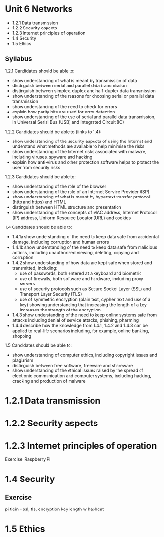 # Unit 6 Networks

* 1.2.1 Data transmission
* 1.2.2 Security aspects
* 1.2.3 Internet principles of operation
* 1.4 Security
* 1.5 Ethics

## Syllabus

1.2.1 Candidates should be able to:

* show understanding of what is meant by transmission of data
* distinguish between serial and parallel data transmission
* distinguish between simplex, duplex and half-duplex data transmission
* show understanding of the reasons for choosing serial or parallel data transmission
* show understanding of the need to check for errors
* explain how parity bits are used for error detection
* show understanding of the use of serial and parallel data transmission, in Universal Serial Bus (USB) and Integrated Circuit (IC)

1.2.2 Candidates should be able to (links to 1.4):

* show understanding of the security aspects of using the Internet and understand what methods are available to help minimise the risks
* show understanding of the Internet risks associated with malware, including viruses, spyware and hacking
* explain how anti-virus and other protection software helps to protect the user from security risks

1.2.3 Candidates should be able to:

* show understanding of the role of the browser
* show understanding of the role of an Internet Service Provider (ISP)
* show understanding of what is meant by hypertext transfer protocol (http and https) and HTML
* distinguish between HTML structure and presentation
* show understanding of the concepts of MAC address, Internet Protocol (IP) address, Uniform Resource Locator (URL) and cookies

1.4 Candidates should be able to:

* 1.4.1a show understanding of the need to keep data safe from accidental damage, including corruption and human errors
* 1.4.1b show understanding of the need to keep data safe from malicious actions, including unauthorised viewing, deleting, copying and corruption
* 1.4.2 show understanding of how data are kept safe when stored and transmitted, including:
    * use of passwords, both entered at a keyboard and biometric
    * use of firewalls, both software and hardware, including proxy servers
    * use of security protocols such as Secure Socket Layer (SSL) and Transport Layer Security (TLS)
    * use of symmetric encryption (plain text, cypher text and use of a key) showing understanding that increasing the length of a key increases the strength of the encryption
* 1.4.3 show understanding of the need to keep online systems safe from attacks including denial of service attacks, phishing, pharming
* 1.4.4 describe how the knowledge from 1.4.1, 1.4.2 and 1.4.3 can be applied to real-life scenarios including, for example, online banking, shopping

1.5 Candidates should be able to:

* show understanding of computer ethics, including copyright issues and plagiarism
* distinguish between free software, freeware and shareware
* show understanding of the ethical issues raised by the spread of electronic communication and computer systems, including hacking, cracking and production of malware

# 1.2.1 Data transmission

# 1.2.2 Security aspects

# 1.2.3 Internet principles of operation	

Exercise: Raspberry Pi 

# 1.4 Security

## Exercise

pi tiein - ssl, tls, encryption key length w hashcat 

# 1.5 Ethics
